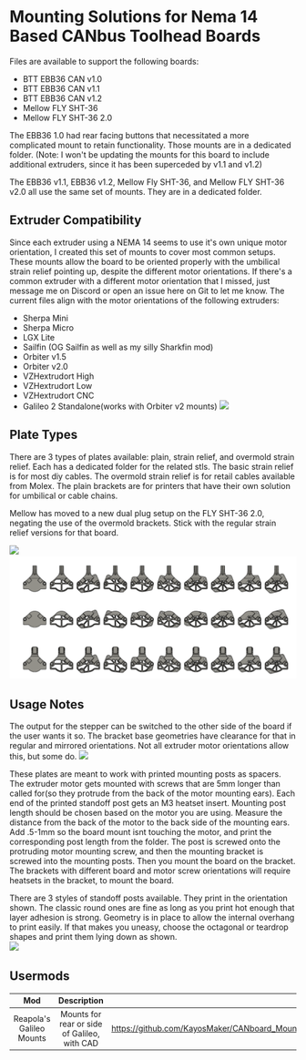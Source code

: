 # Mounting Solutions for Nema 14 Based CANbus Toolhead Boards
Files are available to support the following boards:
* BTT EBB36 CAN v1.0
* BTT EBB36 CAN v1.1
* BTT EBB36 CAN v1.2
* Mellow FLY SHT-36
* Mellow FLY SHT-36 2.0

The EBB36 1.0 had rear facing buttons that necessitated a more complicated mount to retain functionality.  Those mounts are in a dedicated folder.  (Note: I won't be updating the mounts for this board to include additional extruders, since it has been superceded by v1.1 and v1.2)  

The EBB36 v1.1, EBB36 v1.2, Mellow Fly SHT-36, and Mellow FLY SHT-36 v2.0 all use the same set of mounts.  They are in a dedicated folder.

## Extruder Compatibility
Since each extruder using a NEMA 14 seems to use it's own unique motor orientation, I created this set of mounts to cover most common setups.  These mounts allow the board to be oriented properly with the umbilical strain relief pointing up, despite the different motor orientations.  If there's a common extruder with a different motor orientation that I missed, just message me on Discord or open an issue here on Git to let me know.  The current files align with the motor orientations of the following extruders: 
* Sherpa Mini
* Sherpa Micro
* LGX Lite
* Sailfin (OG Sailfin as well as my silly Sharkfin mod)
* Orbiter v1.5
* Orbiter v2.0
* VZHextrudort High
* VZHextrudort Low
* VZHextrudort CNC
* Galileo 2 Standalone(works with Orbiter v2 mounts)
![](images/extruders.png)


## Plate Types
There are 3 types of plates available: plain, strain relief, and overmold strain relief.  Each has a dedicated folder for the related stls.  The basic strain relief is for most diy cables.  The overmold strain relief is for retail cables available from Molex.  The plain brackets are for printers that have their own solution for umbilical or cable chains. 

Mellow has moved to a new dual plug setup on the FLY SHT-36 2.0, negating the use of the overmold brackets.  Stick with the regular strain relief versions for that board.


![](images/ebb36_full_lineup.png)
![](images/sht36_full_lineup.png)


## Usage Notes
The output for the stepper can be switched to the other side of the board if the user wants it so.  The bracket base geometries have clearance for that in regular and mirrored orientations.  Not all extruder motor orientations allow this, but some do.
![](images/sht36_stepper_plug_orientations.png)

These plates are meant to work with printed mounting posts as spacers.  The extruder motor gets mounted with screws that are 5mm longer than called for(so they protrude from the back of the motor mounting ears).  Each end of the printed standoff post gets an M3 heatset insert.  Mounting post length should be chosen based on the motor you are using.  Measure the distance from the back of the motor to the back side of the mounting ears.  Add .5-1mm so the board mount isnt touching the motor, and print the corresponding post length from the folder.  The post is screwed onto the protruding motor mounting screw, and then the mounting bracket is screwed into the mounting posts.  Then you mount the board on the bracket.  The brackets with different board and motor screw orientations will require heatsets in the bracket, to mount the board. 

There are 3 styles of standoff posts available.  They print in the orientation shown.  The classic round ones are fine as long as you print hot enough that layer adhesion is strong.  Geometry is in place to allow the internal overhang to print easily.  If that makes you uneasy, choose the octagonal or teardrop shapes and print them lying down as shown.  
![](images/mounting_post_types.png)


## Usermods
Mod|Description|Link
|:--------:|:-------------------------:|:---:|
Reapola's Galileo Mounts|Mounts for rear or side of Galileo, with CAD|https://github.com/KayosMaker/CANboard_Mounts/tree/main/Usermods/Reapola/Galileo%20Mount%20for%20SHT36

